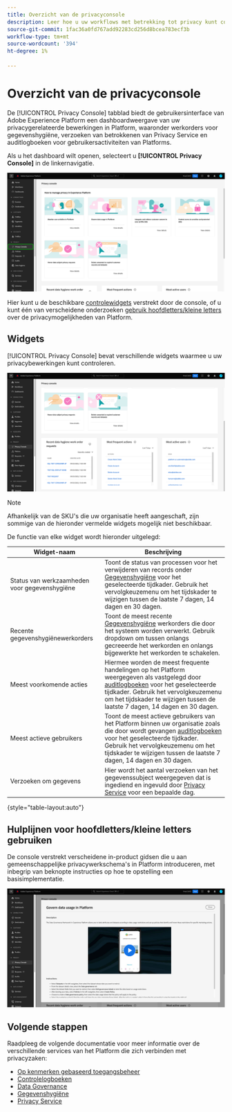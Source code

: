 ```yaml
---
title: Overzicht van de privacyconsole
description: Leer hoe u uw workflows met betrekking tot privacy kunt controleren in de gebruikersinterface van Adobe Experience Platform.
source-git-commit: 1fac36a0fd767add92283cd256d8bcea783ecf3b
workflow-type: tm+mt
source-wordcount: '394'
ht-degree: 1%

---
```


# Overzicht van de privacyconsole

De [!UICONTROL Privacy Console] tabblad biedt de gebruikersinterface van Adobe Experience Platform een dashboardweergave van uw privacygerelateerde bewerkingen in Platform, waaronder werkorders voor gegevenshygiëne, verzoeken van betrokkenen van Privacy Service en auditlogboeken voor gebruikersactiviteiten van Platforms.

Als u het dashboard wilt openen, selecteert u **[!UICONTROL Privacy Console]** in de linkernavigatie.

![Afbeelding tonen [!UICONTROL Privacy Console] die in de linkernavigatie binnen de UI van het Platform worden geselecteerd](../images/governance-privacy-security/privacy-console/left-nav.png)

Hier kunt u de beschikbare [controlewidgets](#widgets) verstrekt door de console, of u kunt één van verscheidene onderzoeken [gebruik hoofdletters/kleine letters](#use-case-guides) over de privacymogelijkheden van Platform.

## Widgets

[!UICONTROL Privacy Console] bevat verschillende widgets waarmee u uw privacybewerkingen kunt controleren.

![Afbeelding tonen [!UICONTROL Privacy Console] die in de linkernavigatie binnen de UI van het Platform worden geselecteerd](../images/governance-privacy-security/privacy-console/widgets.png)

>[!NOTE]
>
>Afhankelijk van de SKU&#39;s die uw organisatie heeft aangeschaft, zijn sommige van de hieronder vermelde widgets mogelijk niet beschikbaar.

De functie van elke widget wordt hieronder uitgelegd:

| Widget-naam | Beschrijving |
| --- | --- |
| Status van werkzaamheden voor gegevenshygiëne | Toont de status van processen voor het verwijderen van records onder [Gegevenshygiëne](../../hygiene/home.md) voor het geselecteerde tijdkader. Gebruik het vervolgkeuzemenu om het tijdskader te wijzigen tussen de laatste 7 dagen, 14 dagen en 30 dagen. |
| Recente gegevenshygiënewerkorders | Toont de meest recente [Gegevenshygiëne](../../hygiene/home.md) werkorders die door het systeem worden verwerkt. Gebruik dropdown om tussen onlangs gecreeerde het werkorden en onlangs bijgewerkte het werkorden te schakelen. |
| Meest voorkomende acties | Hiermee worden de meest frequente handelingen op het Platform weergegeven als vastgelegd door [auditlogboeken](./audit-logs/overview.md) voor het geselecteerde tijdkader. Gebruik het vervolgkeuzemenu om het tijdskader te wijzigen tussen de laatste 7 dagen, 14 dagen en 30 dagen. |
| Meest actieve gebruikers | Toont de meest actieve gebruikers van het Platform binnen uw organisatie zoals die door wordt gevangen [auditlogboeken](./audit-logs/overview.md) voor het geselecteerde tijdkader. Gebruik het vervolgkeuzemenu om het tijdskader te wijzigen tussen de laatste 7 dagen, 14 dagen en 30 dagen. |
| Verzoeken om gegevens | Hier wordt het aantal verzoeken van het gegevenssubject weergegeven dat is ingediend en ingevuld door [Privacy Service](../../privacy-service/home.md) voor een bepaalde dag. |

{style=&quot;table-layout:auto&quot;}

## Hulplijnen voor hoofdletters/kleine letters gebruiken

De console verstrekt verscheidene in-product gidsen die u aan gemeenschappelijke privacywerkschema&#39;s in Platform introduceren, met inbegrip van beknopte instructies op hoe te opstelling een basisimplementatie.

![Afbeelding tonen [!UICONTROL Privacy Console] die in de linkernavigatie binnen de UI van het Platform worden geselecteerd](../images/governance-privacy-security/privacy-console/use-case-guide.png)

## Volgende stappen

Raadpleeg de volgende documentatie voor meer informatie over de verschillende services van het Platform die zich verbinden met privacyzaken:

* [Op kenmerken gebaseerd toegangsbeheer](../../access-control/abac/overview.md)
* [Controlelogboeken](./audit-logs/overview.md)
* [Data Governance](../../data-governance/home.md)
* [Gegevenshygiëne](../../hygiene/home.md)
* [Privacy Service](../../privacy-service/home.md)
